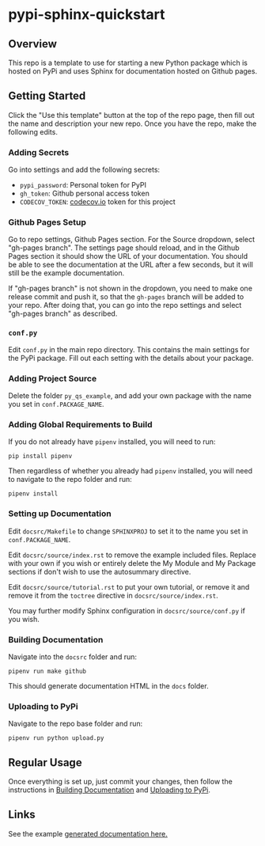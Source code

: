 # pypi-sphinx-quickstart

## Overview

This repo is a template to use for starting a new Python package
which is hosted on PyPi and uses Sphinx for documentation
hosted on Github pages.

## Getting Started

Click the "Use this template" button at the top of the repo page, then 
fill out the name and description your new repo. Once you have the repo,
make the following edits.

### Adding Secrets

Go into settings and add the following secrets:
- `pypi_password`: Personal token for PyPI
- `gh_token`: Github personal access token
- `CODECOV_TOKEN`: [codecov.io](codecov.io) token for this project  

### Github Pages Setup

Go to repo settings, Github Pages section. For the Source dropdown, 
select "gh-pages branch". The settings page should reload,
and in the Github Pages section it should show the URL of your 
documentation. You should be able to see the documentation at the URL
after a few seconds, but it will still be the example documentation.

If "gh-pages branch" is not shown in the dropdown, you need to make one 
release commit and push it, so that the `gh-pages` branch will be added 
to your repo. After doing that, you can go into the repo settings
and select "gh-pages branch" as described.

### `conf.py`

Edit `conf.py` in the main repo directory. This contains the main 
settings for the PyPi package. Fill out each setting with the 
details about your package.

### Adding Project Source

Delete the folder `py_qs_example`, and add your own package
with the name you set in `conf.PACKAGE_NAME`. 

### Adding Global Requirements to Build

If you do not already have `pipenv` installed, you will need to run:
```
pip install pipenv
```
Then regardless of whether you already had `pipenv` installed, you will
need to navigate to the repo folder and run:
```
pipenv install
```

### Setting up Documentation

Edit `docsrc/Makefile` to change `SPHINXPROJ` to set it to the name
you set in `conf.PACKAGE_NAME`.

Edit `docsrc/source/index.rst` to remove the example included files. Replace
with your own if you wish or entirely delete the My Module and 
My Package sections if don't wish to use the autosummary directive.

Edit `docsrc/source/tutorial.rst` to put your own tutorial, or remove it
and remove it from the `toctree` directive in `docsrc/source/index.rst`.

You may further modify Sphinx configuration in `docsrc/source/conf.py`
if you wish.

### Building Documentation

Navigate into the `docsrc` folder and run:
```
pipenv run make github
```

This should generate documentation HTML in the `docs` folder.

### Uploading to PyPi

Navigate to the repo base folder and run:
```
pipenv run python upload.py
```

## Regular Usage

Once everything is set up, just commit your changes, then follow the
instructions in [Building Documentation](#building-documentation) and
[Uploading to PyPi](#uploading-to-pypi).


## Links

See the example 
[generated documentation here.](
https://whoopnip.github.io/pypi-sphinx-quickstart/
)

